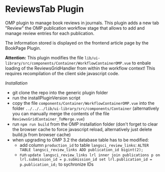 # ReviewsTab Plugin

OMP plugin to manage book reviews in journals. This plugin adds a new tab "Review" the OMP publication workflow stage that allows to add and manage review entries for each publication.

The information stored is displayed on the frontend article page by the BookPage Plugin.

**Attention:** This plugin modifies the file `lib/ui-library/src/components/Container/WorkflowContainerOMP.vue` to enbale loading of the ReviewsGridHandler from within the workflow context! This requires recompilation of the client side javascript code.

*Installation*

- git clone the repo into the generic plugin folder
- run the installPluginVersion script
- copy the file `components/Container/WorkflowContainerOMP.vue` into the folder `../../../lib/ui-library/src/components/Container` (alternatively you can manually merge the contents of the file `ReviewsGridContainer_ToMerge.vue`)
- run `npm run build` from the OMP installation folder (don't forget to clear the browser cache to force javascript reload, alternatively just delete build.js from browser cache)
- when upgrading to OMP 3.2 the database table has to be modified:
  - add column `production_id` to table `langsci_review_links`: `ALTER TABLE langsci_review_links ADD publication_id bigint(2);`
  - run `update langsci_review_links lrl inner join publications p on lrl.submission_id = p.submission_id set lrl.publication_id = p.publication_id;` to sychronize IDs

